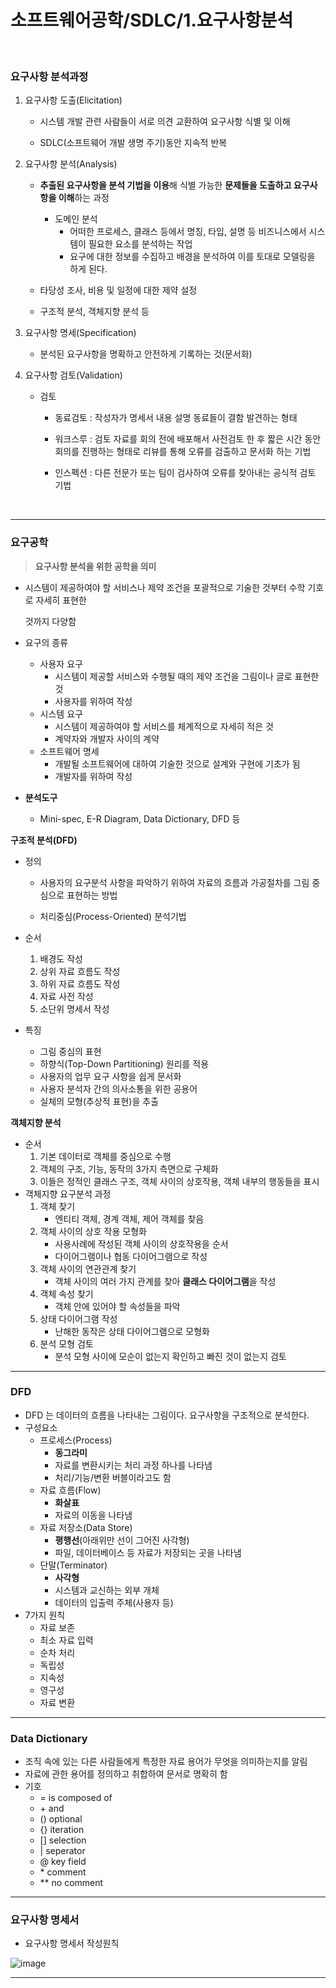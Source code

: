 # 소프트웨어공학/SDLC/1.요구사항분석

<br>

### 요구사항 분석과정

1. 요구사항 도출(Elicitation)

   * 시스템 개발 관련 사람들이 서로 의견 교환하여 요구사항 식별 및 이해

   * SDLC(소프트웨어 개발 생명 주기)동안 지속적 반복

2. 요구사항 분석(Analysis)

   * **추출된 요구사항을 분석 기법을 이용**해 식별 가능한 **문제들을 도출하고 요구사항을 이해**하는 과정
     * 도메인 분석
       * 어떠한 프로세스, 클래스 등에서 명칭, 타입, 설명 등 비즈니스에서 시스템이 필요한 요소를 분석하는 작업
       * 요구에 대한 정보를 수집하고 배경을 분석하여 이를 토대로 모델링을 하게 된다.

   * 타당성 조사, 비용 및 일정에 대한 제약 설정

   * 구조적 분석, 객체지향 분석 등

3. 요구사항 명세(Specification)
   * 분석된 요구사항을 명확하고 안전하게 기록하는 것(문서화)

4. 요구사항 검토(Validation)

   * 검토

     * 동료검토 : 작성자가 명세서 내용 설명 동료들이 결함 발견하는 형태

     * 워크스루 : 검토 자료를 회의 전에 배포해서 사전검토 한 후 짧은 시간 동안 회의를 진행하는 형태로 리뷰를 통해 오류를 검출하고 문서화 하는 기법

     * 인스펙션 : 다른 전문가 또는 팀이 검사하여 오류를 찾아내는 공식적 검토 기법

       <Br>

---

### 요구공학

>  **요구사항 분석을 위한 공학을 의미**

* 시스템이 제공하여야 할 서비스나 제약 조건을 포괄적으로 기술한 것부터 수학 기호로 자세히 표현한 

  것까지 다양함

* 요구의 종류

  * 사용자 요구 
    * 시스템이 제공할 서비스와 수행될 때의 제약 조건을 그림이나 글로 표현한 것 
    * 사용자를 위하여 작성 
  * 시스템 요구
    * 시스템이 제공하여야 할 서비스를 체계적으로 자세히 적은 것 
    * 계약자와 개발자 사이의 계약 
  * 소프트웨어 명세
    * 개발될 소프트웨어에 대하여 기술한 것으로 설계와 구현에 기초가 됨 
    * 개발자를 위하여 작성 

* **분석도구**
  
  * Mini-spec, E-R Diagram, Data Dictionary, DFD 등

**구조적 분석(DFD)**

* 정의

  * 사용자의 요구분석 사항을 파악하기 위하여 자료의 흐름과 가공절차를 그림 중심으로 표현하는 방법 

  * 처리중심(Process-Oriented) 분석기법

* 순서
  1. 배경도 작성 
  2. 상위 자료 흐름도 작성 
  3. 하위 자료 흐름도 작성 
  4. 자료 사전 작성 
  5. 소단위 명세서 작성
* 특징
  * 그림 중심의 표현 
  * 하향식(Top-Down Partitioning) 원리를 적용 
  * 사용자의 업무 요구 사항을 쉽게 문서화 
  * 사용자 분석자 간의 의사소통을 위한 공용어 
  * 실체의 모형(추상적 표현)을 추출 

**객체지향 분석**

* 순서
  1. 기본 데이터로 객체를 중심으로 수행 
  2. 객체의 구조, 기능, 동작의 3가지 측면으로 구체화
  3. 이들은 정적인 클래스 구조, 객체 사이의 상호작용, 객체 내부의 행동들을 표시
* 객체지향 요구분석 과정
  1. 객체 찾기 
     * 엔티티 객체, 경계 객체, 제어 객체를 찾음 
  2. 객체 사이의 상호 작용 모형화 
     * 사용사례에 작성된 객체 사이의 상호작용을 순서 
     * 다이어그램이나 협동 다이어그램으로 작성 
  3. 객체 사이의 연관관계 찾기
     * 객체 사이의 여러 가지 관계를 찾아 **클래스 다이어그램**을 작성 
  4. 객체 속성 찾기 
     * 객체 안에 있어야 할 속성들을 파악
  5. 상태 다이어그램 작성 
     * 난해한 동작은 상태 다이어그램으로 모형화
  6. 분석 모형 검토 
     * 분석 모형 사이에 모순이 없는지 확인하고 빠진 것이 없는지 검토

---

### DFD

* DFD 는 데이터의 흐름을 나타내는 그림이다. 요구사항을 구조적으로 분석한다.
* 구성요소
  * 프로세스(Process)
    - **동그라미**
    - 자료를 변환시키는 처리 과정 하나를 나타냄
    - 처리/기능/변환 버블이라고도 함
  * 자료 흐름(Flow)
    - **화살표**
    - 자료의 이동을 나타냄
  * 자료 저장소(Data Store)
    - **평행선**(아래위만 선이 그어진 사각형)
    - 파일, 데이터베이스 등 자료가 저장되는 곳을 나타냄
  * 단말(Terminator)
    - **사각형**
    - 시스템과 교신하는 외부 개체
    - 데이터의 입출력 주체(사용자 등)
* 7가지 원칙
  * 자료 보존
  * 최소 자료 입력
  * 순차 처리
  * 독립성
  * 지속성
  * 영구성
  * 자료 변환

---

### Data Dictionary

* 조직 속에 있는 다른 사람들에게 특정한 자료 용어가 무엇을 의미하는지를 알림
* 자료에 관한 용어를 정의하고 취합하여 문서로 명확히 함
* 기호
  * = is composed of
  * \+ and
  * () optional
  * {} iteration
  * [] selection
  * | seperator
  * @ key field
  * \* comment
  * ** no comment

---

### 요구사항 명세서

* 요구사항 명세서 작성원칙

![image](https://user-images.githubusercontent.com/75229881/163990871-83dba5c7-e75d-4389-a806-77b54ac955c1.png)

---
